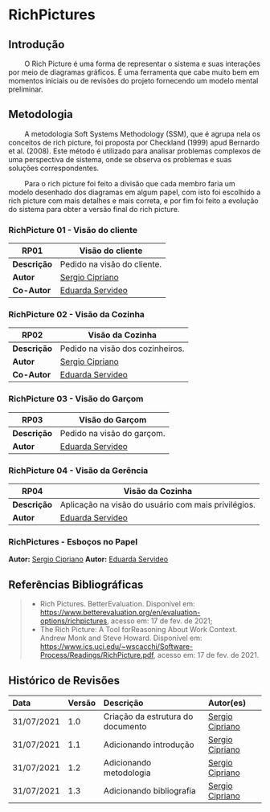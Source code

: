 # RichPictures

## Introdução

&emsp;&emsp; O Rich Picture é uma forma de representar o sistema e suas interações por meio de diagramas gráficos.
É uma ferramenta que cabe muito bem em momentos iniciais ou de revisões do projeto fornecendo um modelo mental preliminar.

## Metodologia

&emsp;&emsp; A metodologia Soft Systems Methodology (SSM), que é agrupa nela os conceitos de rich picture, foi
proposta por Checkland (1999) apud Bernardo et al. (2008). Este método é utilizado para analisar problemas complexos
de uma perspectiva de sistema, onde se observa os problemas e suas soluções correspondentes.<br>

&emsp;&emsp; Para o rich picture foi feito a divisão que cada membro faria um modelo desenhado dos diagramas em algum
papel, com isto foi escolhido a rich picture com mais detalhes e mais correta, e por fim foi feito a evolução do sistema
para obter a versão final do rich picture.

### RichPicture 01 - Visão do cliente


[comment]: <> (Colocar a imagem da RP aqui)

| **RP01** | **Visão do cliente**  |
|--|--|
|**Descrição**|  Pedido na visão do cliente. | 
|**Autor**|      [Sergio Cipriano](https://github.com/sergiosacj) |
|**Co-Autor**|   [Eduarda Servideo](https://github.com/ServideoEC) |


### RichPicture 02 - Visão da Cozinha


[comment]: <> (Colocar a imagem da RP aqui)

 **RP02** | **Visão da Cozinha**  |
|--|--|
|**Descrição**|  Pedido na visão dos cozinheiros. | 
|**Autor**|      [Sergio Cipriano](https://github.com/sergiosacj) |
|**Co-Autor**|   [Eduarda Servideo](https://github.com/ServideoEC) |


### RichPicture 03 - Visão do Garçom


[comment]: <> (Colocar a imagem da RP aqui)

 **RP03** | **Visão do Garçom**  |
|--|--|
|**Descrição**|  Pedido na visão do garçom. | 
|**Autor**|      [Eduarda Servideo](https://github.com/ServideoEC) |


### RichPicture 04 - Visão da Gerência


[comment]: <> (Colocar a imagem da RP aqui)

 **RP04** | **Visão da Cozinha**  |
|--|--|
|**Descrição**|  Aplicação na visão do usuário com mais privilégios. | 
|**Autor**|      [Eduarda Servideo](https://github.com/ServideoEC) |


### RichPictures - Esboços no Papel


[comment]: <> (Colocar a imagem da RP aqui)
[comment]: <> (Colocar a imagem da RP aqui)
[comment]: <> (Colocar a imagem da RP aqui)
[comment]: <> (Colocar a imagem da RP aqui)
[comment]: <> (Colocar a imagem da RP aqui)
[comment]: <> (Colocar a imagem da RP aqui)
[comment]: <> (Colocar a imagem da RP aqui)
[comment]: <> (Colocar a imagem da RP aqui)
[comment]: <> (Colocar a imagem da RP aqui)
**Autor:** [Sergio Cipriano](https://github.com/sergiosacj)
**Autor:** [Eduarda Servideo](https://github.com/ServideoEC)


## Referências Bibliográficas


> - Rich Pictures. BetterEvaluation. Disponível em: https://www.betterevaluation.org/en/evaluation-options/richpictures, acesso em: 17 de fev. de 2021;
>  - The Rich Picture: A Tool forReasoning About Work Context. Andrew Monk and Steve Howard. Disponível em: https://www.ics.uci.edu/~wscacchi/Software-Process/Readings/RichPicture.pdf, acesso em: 17 de fev. de 2021.


## Histórico de Revisões

| Data       | Versão | Descrição                         | Autor(es)                                        |
| :--------- | :----- | :-------------------------------- | :----------------------------------------------- |
| 31/07/2021 | 1.0    | Criação da estrutura do documento | [Sergio Cipriano](https://github.com/sergiosacj) |
| 31/07/2021 | 1.1    | Adicionando introdução            | [Sergio Cipriano](https://github.com/sergiosacj) |
| 31/07/2021 | 1.2    | Adicionando metodologia           | [Sergio Cipriano](https://github.com/sergiosacj) |
| 31/07/2021 | 1.3    | Adicionando bibliografia          | [Sergio Cipriano](https://github.com/sergiosacj) |

